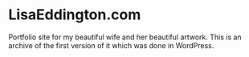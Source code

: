 # LisaEddington.com

Portfolio site for my beautiful wife and her beautiful artwork. This is an archive of the first version of it which was done in WordPress.
